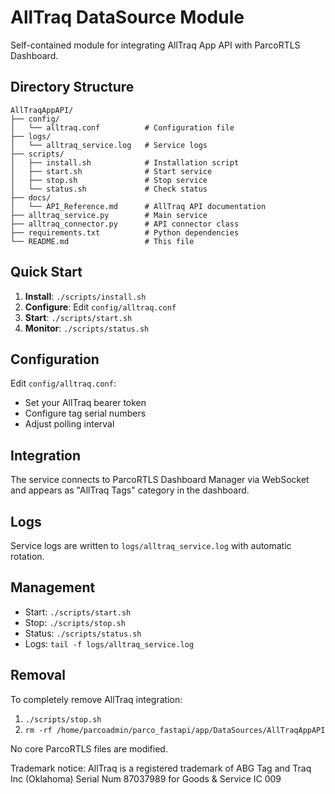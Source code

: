 # AllTraq DataSource Module

Self-contained module for integrating AllTraq App API with ParcoRTLS Dashboard.

## Directory Structure

```
AllTraqAppAPI/
├── config/
│   └── alltraq.conf          # Configuration file
├── logs/
│   └── alltraq_service.log   # Service logs
├── scripts/
│   ├── install.sh            # Installation script
│   ├── start.sh              # Start service
│   ├── stop.sh               # Stop service
│   └── status.sh             # Check status
├── docs/
│   └── API_Reference.md      # AllTraq API documentation
├── alltraq_service.py        # Main service
├── alltraq_connector.py      # API connector class
├── requirements.txt          # Python dependencies
└── README.md                 # This file
```

## Quick Start

1. **Install**: `./scripts/install.sh`
2. **Configure**: Edit `config/alltraq.conf`
3. **Start**: `./scripts/start.sh`
4. **Monitor**: `./scripts/status.sh`

## Configuration

Edit `config/alltraq.conf`:
- Set your AllTraq bearer token
- Configure tag serial numbers
- Adjust polling interval

## Integration

The service connects to ParcoRTLS Dashboard Manager via WebSocket and appears as "AllTraq Tags" category in the dashboard.

## Logs

Service logs are written to `logs/alltraq_service.log` with automatic rotation.

## Management

- Start: `./scripts/start.sh`
- Stop: `./scripts/stop.sh`  
- Status: `./scripts/status.sh`
- Logs: `tail -f logs/alltraq_service.log`

## Removal

To completely remove AllTraq integration:
1. `./scripts/stop.sh`
2. `rm -rf /home/parcoadmin/parco_fastapi/app/DataSources/AllTraqAppAPI`

No core ParcoRTLS files are modified.

Trademark notice: AllTraq is a registered trademark of ABG Tag and Traq Inc (Oklahoma) Serial Num 87037989 for Goods & Service IC 009